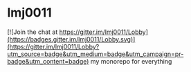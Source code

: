 # lmj0011

[![Join the chat at https://gitter.im/lmj0011/Lobby](https://badges.gitter.im/lmj0011/Lobby.svg)](https://gitter.im/lmj0011/Lobby?utm_source=badge&utm_medium=badge&utm_campaign=pr-badge&utm_content=badge)
my monorepo for everything
